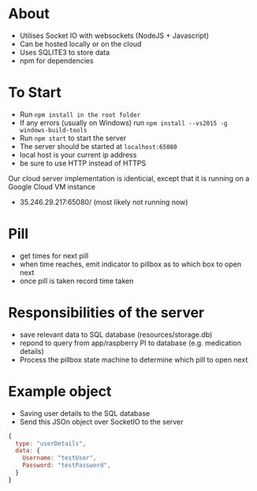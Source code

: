 
# About
* Utilises Socket IO with websockets (NodeJS + Javascript)
* Can be hosted locally or on the cloud
* Uses SQLITE3 to store data 
* npm for dependencies 
# To Start
* Run `npm install in the root folder`
* If any errors (usually on Windows) run `npm install --vs2015 -g windows-build-tools`
* Run `npm start` to start the server 
* The server should be started at `localhost:65080`
* local host is your current ip address
* be sure to use HTTP instead of HTTPS

Our cloud server implementation is identicial, except that it is running on a Google Cloud VM instance
* 35.246.29.217:65080/ (most likely not running now)

# Pill
* get times for next pill 
* when time reaches, emit indicator to pillbox as to which box to open next
* once pill is taken record time taken

# Responsibilities of the server 
* save relevant data to SQL database (resources/storage.db)
* repond to query from app/raspberry PI to database (e.g. medication details)
* Process the pillbox state machine to determine which pill to open next



# Example object

* Saving user details to the SQL database
* Send this JSOn object over SocketIO to the server

```js
{
  type: "userDetails",
  data: {
    Username: "testUser",
    Password: "testPassword",
  }
}
```

